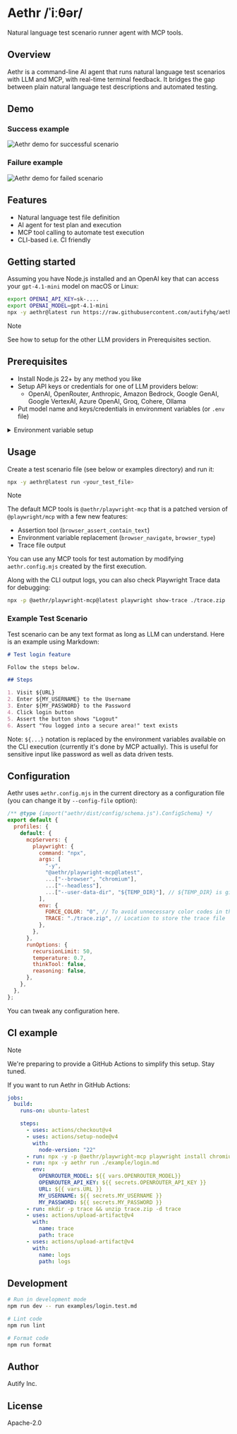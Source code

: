 # Aethr /ˈiːθər/

Natural language test scenario runner agent with MCP tools.

## Overview

Aethr is a command-line AI agent that runs natural language test scenarios with LLM and MCP, with real-time terminal feedback. It bridges the gap between plain natural language test descriptions and automated testing.

## Demo

### Success example

![Aethr demo for successful scenario](https://github.com/autifyhq/aethr-demo/blob/main/success.gif)

### Failure example

![Aethr demo for failed scenario](https://github.com/autifyhq/aethr-demo/blob/main/failure.gif)

## Features

- Natural language test file definition
- AI agent for test plan and execution
- MCP tool calling to automate test execution
- CLI-based i.e. CI friendly

## Getting started

Assuming you have Node.js installed and an OpenAI key that can access your `gpt-4.1-mini` model on macOS or Linux:

```sh
export OPENAI_API_KEY=sk-....
export OPENAI_MODEL=gpt-4.1-mini
npx -y aethr@latest run https://raw.githubusercontent.com/autifyhq/aethr/main/demo.md
```

> [!NOTE]
> See how to setup for the other LLM providers in Prerequisites section.

## Prerequisites

- Install Node.js 22+ by any method you like
- Setup API keys or credentials for one of LLM providers below:
  - OpenAI, OpenRouter, Anthropic, Amazon Bedrock, Google GenAI, Google VertexAI, Azure OpenAI, Groq, Cohere, Ollama
- Put model name and keys/credentials in environment variables (or `.env` file)

<details>
<summary>Environment variable setup</summary>

```shell
# Model names here are just examples.
# As long as the model supports tool calling, you can try it out with Aethr.

OPENAI_MODEL=gpt-4o-mini
OPENAI_API_KEY=

# or

OPENROUTER_MODEL=openai/gpt-4o-mini
OPENROUTER_API_KEY=

# or

ANTHROPIC_MODEL=claude-3-7-sonnet-20250219
ANTHROPIC_API_KEY=

# or

BEDROCK_MODEL=us.amazon.nova-pro-v1:0
AWS_PROFILE=
AWS_DEFAULT_REGION=

# or

GOOGLE_MODEL=gemini-1.5-flash-8b
GOOGLE_API_KEY=

# or

VERTEXAI_MODEL=gemini-2.0-flash-exp
GOOGLE_CLOUD_PROJECT=

# or

AZURE_OPENAI_MODEL=gpt-4o-mini
AZURE_OPENAI_API_KEY=
AZURE_OPENAI_API_INSTANCE_NAME=
AZURE_OPENAI_API_DEPLOYMENT_NAME=
AZURE_OPENAI_API_VERSION=

# or

GROQ_MODEL=llama-3.1-8b-instant
GROQ_API_KEY=

# or

COHERE_MODEL=command-r7b-12-2024
COHERE_API_KEY=

# or

OLLAMA_MODEL=llama3.2
```

</details>

## Usage

Create a test scenario file (see below or examples directory) and run it:

```bash
npx -y aethr@latest run <your_test_file>
```

> [!NOTE]
> The default MCP tools is `@aethr/playwright-mcp` that is a patched version of `@playwright/mcp` with a few new features:
>
> - Assertion tool (`browser_assert_contain_text`)
> - Environment variable replacement (`browser_navigate`, `browser_type`)
> - Trace file output
>
> You can use any MCP tools for test automation by modifying `aethr.config.mjs` created by the first execution.

Along with the CLI output logs, you can also check Playwright Trace data for debugging:

```bash
npx -p @aethr/playwright-mcp@latest playwright show-trace ./trace.zip
```

### Example Test Scenario

Test scenario can be any text format as long as LLM can understand.
Here is an example using Markdown:

```markdown
# Test login feature

Follow the steps below.

## Steps

1. Visit ${URL}
2. Enter ${MY_USERNAME} to the Username
3. Enter ${MY_PASSWORD} to the Password
4. Click login button
5. Assert the button shows "Logout"
6. Assert "You logged into a secure area!" text exists
```

Note: `${...}` notation is replaced by the environment variables available on the CLI execution (currently it's done by MCP actually). This is useful for sensitive input like password as well as data driven tests.

## Configuration

Aethr uses `aethr.config.mjs` in the current directory as a configuration file (you can change it by `--config-file` option):

```js
/** @type {import("aethr/dist/config/schema.js").ConfigSchema} */
export default {
  profiles: {
    default: {
      mcpServers: {
        playwright: {
          command: "npx",
          args: [
            "-y",
            "@aethr/playwright-mcp@latest",
            ...["--browser", "chromium"],
            ...["--headless"],
            ...["--user-data-dir", "${TEMP_DIR}"], // ${TEMP_DIR} is given by Aethr per run and cleared after the run
          ],
          env: {
            FORCE_COLOR: "0", // To avoid unnecessary color codes in the assertion failure message
            TRACE: "./trace.zip", // Location to store the trace file
          },
        },
      },
      runOptions: {
        recursionLimit: 50,
        temperature: 0.7,
        thinkTool: false,
        reasoning: false,
      },
    },
  },
};
```

You can tweak any configuration here.

## CI example

> [!NOTE]
> We're preparing to provide a GitHub Actions to simplify this setup. Stay tuned.

If you want to run Aethr in GitHub Actions:

```yaml
jobs:
  build:
    runs-on: ubuntu-latest

    steps:
      - uses: actions/checkout@v4
      - uses: actions/setup-node@v4
        with:
          node-version: "22"
      - run: npx -y -p @aethr/playwright-mcp playwright install chromium --with-deps --only-shell
      - run: npx -y aethr run ./example/login.md
        env:
          OPENROUTER_MODEL: ${{ vars.OPENROUTER_MODEL}}
          OPENROUTER_API_KEY: ${{ secrets.OPENROUTER_API_KEY }}
          URL: ${{ vars.URL }}
          MY_USERNAME: ${{ secrets.MY_USERNAME }}
          MY_PASSWORD: ${{ secrets.MY_PASSWORD }}
      - run: mkdir -p trace && unzip trace.zip -d trace
      - uses: actions/upload-artifact@v4
        with:
          name: trace
          path: trace
      - uses: actions/upload-artifact@v4
        with:
          name: logs
          path: logs
```

## Development

```bash
# Run in development mode
npm run dev -- run examples/login.test.md

# Lint code
npm run lint

# Format code
npm run format
```

## Author

Autify Inc.

## License

Apache-2.0
